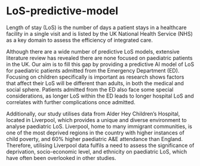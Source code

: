 # LoS-predictive-model

Length of stay (LoS) is the number of days a patient stays in a healthcare facility in a single visit and is listed by the UK National Health Service (NHS) as a key domain to assess the efficiency of integrated care. 

Although there are a wide number of predictive LoS models, extensive literature review has revealed there are none focused on paediatric patients in the UK. Our aim is to fill this gap by providing a predictive AI model of LoS for paediatric patients admitted from the Emergency Department (ED). Focusing on children specifically is important as research shows factors that affect their LoS will be different than adults, in both the medical and social sphere. Patients admitted from the ED also face some special considerations, as longer LoS within the ED leads to longer hospital LoS and correlates with further complications once admitted.

Additionally, our study utilises data from Alder Hey Children’s Hospital, located in Liverpool, which provides a unique and diverse environment to analyse paediatric LoS. Liverpool, home to many immigrant communities, is one of the most deprived regions in the country with higher instances of child poverty, and 60% higher paediatric A&E attendance than England. Therefore, utilising Liverpool data fulfils a need to assess the significance of deprivation, socio-economic level, and ethnicity on paediatric LoS, which have often been overlooked in other studies. 
